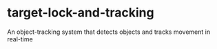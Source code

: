 # target-lock-and-tracking
An object-tracking system that detects objects and tracks movement in real-time
